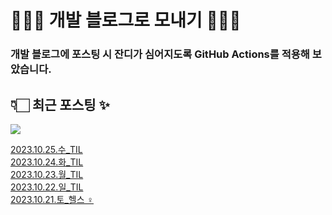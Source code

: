 # 👩🏻‍🌾 개발 블로그로 모내기 🌱🌳✨

### 개발 블로그에 포스팅 시 잔디가 심어지도록 GitHub Actions를 적용해 보았습니다.

## 👇🏻 최근 포스팅 ✨
<p>
    <a href="https://herlang.tistory.com"><img src="https://img.shields.io/badge/Blog-FF5722?style=flat-square&logo=Blogger&logoColor=white"/></a><br>
</p>

<a href=https://herlang.tistory.com/entry/20231025%EC%88%98TIL>2023.10.25.수_TIL</a></br><a href=https://herlang.tistory.com/entry/20231024%ED%99%94TIL>2023.10.24.화_TIL</a></br><a href=https://herlang.tistory.com/entry/20231023%EC%9B%94TIL>2023.10.23.월_TIL</a></br><a href=https://herlang.tistory.com/entry/20231022%EC%9D%BCTIL-1>2023.10.22.일_TIL</a></br><a href=https://herlang.tistory.com/entry/20231021%ED%86%A0%ED%97%AC%EC%8A%A4%F0%9F%8F%8B%F0%9F%8F%BB%E2%80%8D%E2%99%80%EF%B8%8F>2023.10.21.토_헬스 ‍♀️</a></br>